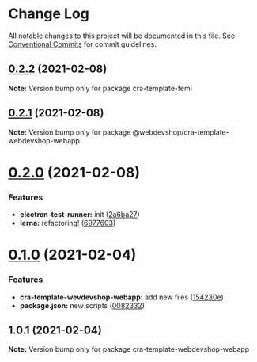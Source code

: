 # Change Log

All notable changes to this project will be documented in this file.
See [Conventional Commits](https://conventionalcommits.org) for commit guidelines.

## [0.2.2](https://github.com/webdevshop/webdevshop/compare/v0.2.1...v0.2.2) (2021-02-08)

**Note:** Version bump only for package cra-template-femi





## [0.2.1](https://github.com/webdevshop/webdevshop/compare/v0.2.0...v0.2.1) (2021-02-08)

**Note:** Version bump only for package @webdevshop/cra-template-webdevshop-webapp





# [0.2.0](https://github.com/webdevshop/webdevshop/compare/v0.1.0...v0.2.0) (2021-02-08)


### Features

* **electron-test-runner:** init ([2a6ba27](https://github.com/webdevshop/webdevshop/commit/2a6ba2765dc853c89a686d2416bf9fdef4c7be12))
* **lerna:** refactoring! ([6977603](https://github.com/webdevshop/webdevshop/commit/697760324ef6ea104f6bfc013c7187595cf665e6))





# [0.1.0](https://github.com/webdevshop/webdevshop-lerna/compare/v1.0.1...v0.1.0) (2021-02-04)


### Features

* **cra-template-wevdevshop-webapp:** add new files ([154230e](https://github.com/webdevshop/webdevshop-lerna/commit/154230e4937ca86642c21e78178ad44189081a7d))
* **package.json:** new scripts ([0082332](https://github.com/webdevshop/webdevshop-lerna/commit/00823325b4fe1cdff78e47251b10c1c3406b600f))





## 1.0.1 (2021-02-04)

**Note:** Version bump only for package cra-template-webdevshop-webapp
